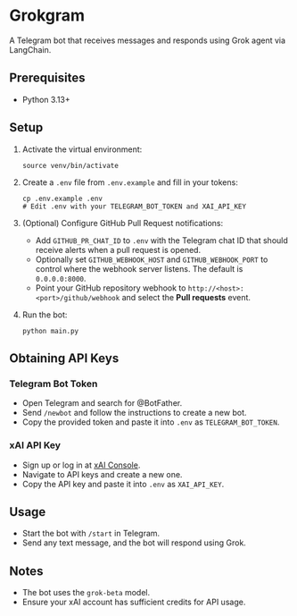 # Grokgram

A Telegram bot that receives messages and responds using Grok agent via LangChain.

## Prerequisites

- Python 3.13+

## Setup

1. Activate the virtual environment:

   ```
   source venv/bin/activate
   ```

2. Create a `.env` file from `.env.example` and fill in your tokens:

   ```
   cp .env.example .env
   # Edit .env with your TELEGRAM_BOT_TOKEN and XAI_API_KEY
   ```

3. (Optional) Configure GitHub Pull Request notifications:

   - Add `GITHUB_PR_CHAT_ID` to `.env` with the Telegram chat ID that should receive
     alerts when a pull request is opened.
   - Optionally set `GITHUB_WEBHOOK_HOST` and `GITHUB_WEBHOOK_PORT` to control where
     the webhook server listens. The default is `0.0.0.0:8000`.
   - Point your GitHub repository webhook to `http://<host>:<port>/github/webhook`
     and select the **Pull requests** event.

4. Run the bot:
   ```
   python main.py
   ```

## Obtaining API Keys

### Telegram Bot Token

- Open Telegram and search for @BotFather.
- Send `/newbot` and follow the instructions to create a new bot.
- Copy the provided token and paste it into `.env` as `TELEGRAM_BOT_TOKEN`.

### xAI API Key

- Sign up or log in at [xAI Console](https://console.x.ai/).
- Navigate to API keys and create a new one.
- Copy the API key and paste it into `.env` as `XAI_API_KEY`.

## Usage

- Start the bot with `/start` in Telegram.
- Send any text message, and the bot will respond using Grok.

## Notes

- The bot uses the `grok-beta` model.
- Ensure your xAI account has sufficient credits for API usage.
